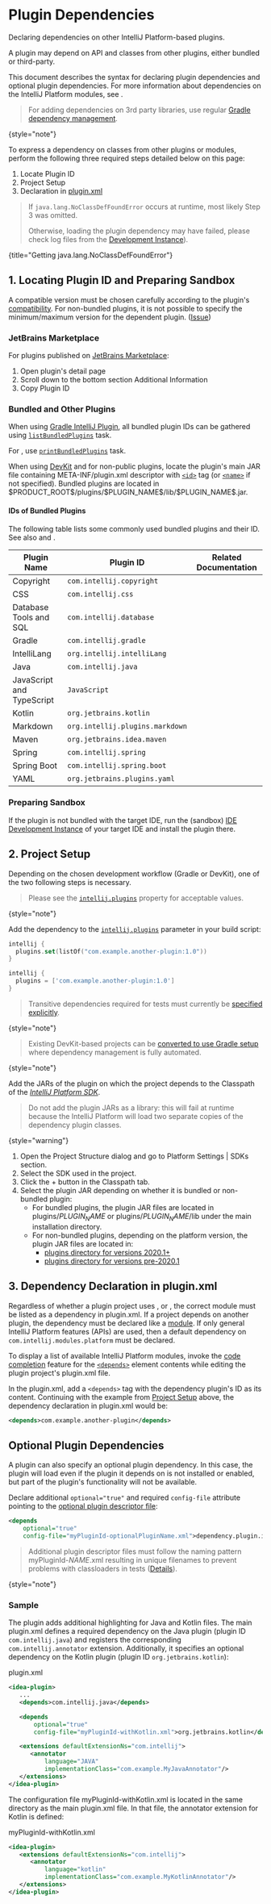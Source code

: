 <!-- Copyright 2000-2024 JetBrains s.r.o. and contributors. Use of this source code is governed by the Apache 2.0 license. -->

# Plugin Dependencies

<link-summary>Declaring dependencies on other IntelliJ Platform-based plugins.</link-summary>

A plugin may depend on API and classes from other plugins, either bundled or third-party.

This document describes the syntax for declaring plugin dependencies and optional plugin dependencies.
For more information about dependencies on the IntelliJ Platform modules, see [](plugin_compatibility.md).

> For adding dependencies on 3rd party libraries, use regular [Gradle dependency management](https://docs.gradle.org/current/userguide/core_dependency_management.html).
>
{style="note"}

<procedure title="Required Steps">

To express a dependency on classes from other plugins or modules, perform the following three required steps detailed below on this page:

1. Locate Plugin ID
2. Project Setup
3. Declaration in <path>[plugin.xml](plugin_configuration_file.md)</path>

> If `java.lang.NoClassDefFoundError` occurs at runtime, most likely Step 3 was omitted.
>
> Otherwise, loading the plugin dependency may have failed, please check log files from
> the [Development Instance](ide_development_instance.md#development-instance-settings-caches-logs-and-plugins)).
>
{title="Getting java.lang.NoClassDefFoundError"}

</procedure>

## 1. Locating Plugin ID and Preparing Sandbox

A compatible version must be chosen carefully according to the plugin's [compatibility](build_number_ranges.md).
For non-bundled plugins, it is not possible to specify the minimum/maximum version for the dependent plugin. ([Issue](https://youtrack.jetbrains.com/issue/IDEABKL-7906))

### JetBrains Marketplace

For plugins published on [JetBrains Marketplace](https://plugins.jetbrains.com):

1. Open plugin's detail page
2. Scroll down to the bottom section <control>Additional Information</control>
3. Copy <control>Plugin ID</control>

### Bundled and Other Plugins

<tabs>

<tab title="Gradle">

When using [Gradle IntelliJ Plugin](developing_plugins.md), all bundled plugin IDs can be gathered using [`listBundledPlugins`](tools_gradle_intellij_plugin.md#tasks-listbundledplugins) task.

For [](tools_intellij_platform_gradle_plugin.md), use [`printBundledPlugins`](tools_intellij_platform_gradle_plugin_tasks.md#printBundledPlugins) task.

</tab>

<tab title="DevKit or non-public plugins">

When using [DevKit](developing_themes.md) and for non-public plugins, locate the plugin's main JAR file containing <path>META-INF/plugin.xml</path> descriptor with [`<id>`](plugin_configuration_file.md#idea-plugin__id) tag (or [`<name>`](plugin_configuration_file.md#idea-plugin__name) if not specified).
Bundled plugins are located in <path>\$PRODUCT_ROOT\$/plugins/\$PLUGIN_NAME\$/lib/\$PLUGIN_NAME\$.jar</path>.

</tab>

</tabs>

#### IDs of Bundled Plugins

The following table lists some commonly used bundled plugins and their ID.
See also [](intellij_community_plugins_extension_point_list.md) and [](plugin_compatibility.md#modules-specific-to-functionality).

| Plugin Name               | Plugin ID                       | Related Documentation         |
|---------------------------|---------------------------------|-------------------------------|
| Copyright                 | `com.intellij.copyright`        |                               |
| CSS                       | `com.intellij.css`              | [](webstorm.md)               |
| Database Tools and SQL    | `com.intellij.database`         | [](data_grip.md)              |
| Gradle                    | `com.intellij.gradle`           |                               |
| IntelliLang               | `org.intellij.intelliLang`      | [](language_injection.md)     |
| Java                      | `com.intellij.java`             | [](idea.md#java)              |
| JavaScript and TypeScript | `JavaScript`                    | [](webstorm.md)               |
| Kotlin                    | `org.jetbrains.kotlin`          | [](using_kotlin.md)           |
| Markdown                  | `org.intellij.plugins.markdown` |                               |
| Maven                     | `org.jetbrains.idea.maven`      |                               |
| Spring                    | `com.intellij.spring`           | [](spring_api.md)             |
| Spring Boot               | `com.intellij.spring.boot`      | [](spring_api.md#spring-boot) |
| YAML                      | `org.jetbrains.plugins.yaml`    |                               |

### Preparing Sandbox

If the plugin is not bundled with the target IDE, run the (sandbox) [IDE Development Instance](ide_development_instance.md) of your target IDE and install the plugin there.

## 2. Project Setup

Depending on the chosen development workflow (Gradle or DevKit), one of the two following steps is necessary.

<tabs>
<tab title="Gradle">

> Please see the [`intellij.plugins`](tools_gradle_intellij_plugin.md#intellij-extension-plugins) property for acceptable values.
>
{style="note"}

Add the dependency to the [`intellij.plugins`](tools_gradle_intellij_plugin.md#intellij-extension-plugins) parameter in your build script:

<tabs>
<tab title="Kotlin">

```kotlin
intellij {
  plugins.set(listOf("com.example.another-plugin:1.0"))
}
```

</tab>
<tab title="Groovy">

```groovy
intellij {
  plugins = ['com.example.another-plugin:1.0']
}
```

</tab>
</tabs>

> Transitive dependencies required for tests must currently be [specified explicitly](https://github.com/JetBrains/gradle-intellij-plugin/issues/38).
>
{style="note"}
</tab>

<tab title="DevKit">

> Existing DevKit-based projects can be [converted to use Gradle setup](migrating_plugin_devkit_to_gradle.md) where dependency management is fully automated.
>
{style="note"}

Add the JARs of the plugin on which the project depends to the <control>Classpath</control> of the [*IntelliJ Platform SDK*](setting_up_theme_environment.md#add-intellij-platform-plugin-sdk).

> Do not add the plugin JARs as a library: this will fail at runtime because the IntelliJ Platform will load two separate copies of the dependency plugin classes.
>
{style="warning"}

<procedure title="Adding a plugin dependency in DevKit-based plugin">

1. Open the <control>Project Structure</control> dialog and go to <ui-path>Platform Settings | SDKs</ui-path> section.
2. Select the SDK used in the project.
3. Click the <control>+</control> button in the <control>Classpath</control> tab.
4. Select the plugin JAR depending on whether it is bundled or non-bundled plugin:
   - For bundled plugins, the plugin JAR files are located in <path>plugins/$PLUGIN_NAME$</path> or <path>plugins/$PLUGIN_NAME$/lib</path> under the main installation directory.
   - For non-bundled plugins, depending on the platform version, the plugin JAR files are located in:
     - [plugins directory for versions 2020.1+](https://www.jetbrains.com/help/idea/directories-used-by-the-ide-to-store-settings-caches-plugins-and-logs.html#plugins-directory)
     - [plugins directory for versions pre-2020.1](https://www.jetbrains.com/help/idea/2019.3/tuning-the-ide.html#plugins-directory)

</procedure>

</tab>

</tabs>

## 3. Dependency Declaration in plugin.xml

Regardless of whether a plugin project uses [](plugin_compatibility.md#modules-available-in-all-products), or [](plugin_compatibility.md#modules-specific-to-functionality), the correct module must be listed as a dependency in <path>plugin.xml</path>.
If a project depends on another plugin, the dependency must be declared like a [module](plugin_compatibility.md#modules).
If only general IntelliJ Platform features (APIs) are used, then a default dependency on `com.intellij.modules.platform` must be declared.

To display a list of available IntelliJ Platform modules, invoke the [code completion](https://www.jetbrains.com/help/idea/auto-completing-code.html#4eac28ba) feature for the [`<depends>`](plugin_configuration_file.md#idea-plugin__depends) element contents while editing the plugin project's <path>plugin.xml</path> file.

In the <path>plugin.xml</path>, add a `<depends>` tag with the dependency plugin's ID as its content.
Continuing with the example from [Project Setup](#2-project-setup) above, the dependency declaration in <path>plugin.xml</path> would be:

```xml
<depends>com.example.another-plugin</depends>
```

## Optional Plugin Dependencies

A plugin can also specify an optional plugin dependency.
In this case, the plugin will load even if the plugin it depends on is not installed or enabled, but part of the plugin's functionality will not be available.

Declare additional `optional="true"` and required `config-file` attribute pointing to the [optional plugin descriptor file](plugin_configuration_file.md#additional-plugin-configuration-files):

```xml
<depends
    optional="true"
    config-file="myPluginId-optionalPluginName.xml">dependency.plugin.id</depends>
```

> Additional plugin descriptor files must follow the naming pattern <path>myPluginId-$NAME$.xml</path> resulting in unique filenames to prevent problems with classloaders in tests ([Details](https://youtrack.jetbrains.com/issue/IDEA-205964)).
>
{style="note"}

### Sample

The plugin adds additional highlighting for Java and Kotlin files.
The main <path>plugin.xml</path> defines a required dependency on the Java plugin (plugin ID `com.intellij.java`) and registers the corresponding `com.intellij.annotator` extension.
Additionally, it specifies an optional dependency on the Kotlin plugin (plugin ID `org.jetbrains.kotlin`):

<path>plugin.xml</path>
```xml
<idea-plugin>
   ...
   <depends>com.intellij.java</depends>

   <depends
       optional="true"
       config-file="myPluginId-withKotlin.xml">org.jetbrains.kotlin</depends>

   <extensions defaultExtensionNs="com.intellij">
      <annotator
          language="JAVA"
          implementationClass="com.example.MyJavaAnnotator"/>
   </extensions>
</idea-plugin>
```

The configuration file <path>myPluginId-withKotlin.xml</path> is located in the same directory as the main <path>plugin.xml</path> file.
In that file, the annotator extension for Kotlin is defined:

<path>myPluginId-withKotlin.xml</path>

```xml
<idea-plugin>
   <extensions defaultExtensionNs="com.intellij">
      <annotator
          language="kotlin"
          implementationClass="com.example.MyKotlinAnnotator"/>
   </extensions>
</idea-plugin>
```
